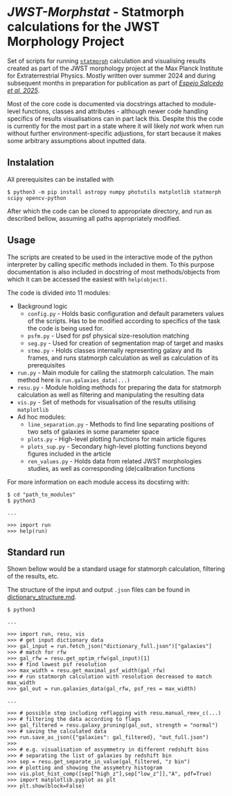 # *JWST-Morphstat* - Statmorph calculations for the JWST Morphology Project

Set of scripts for running [`statmorph`](https://statmorph.readthedocs.io/en/latest/) calculation and visualising results created as part of the JWST morphology project at the Max Planck Institute for Extraterrestrial Physics. Mostly written over summer 2024 and during subsequent months in preparation for publication as part of [*Espejo Salcedo et al. 2025*](https://ui.adsabs.harvard.edu/abs/2025A%26A...700A..42E/abstract).

Most of the core code is documented via docstrings attached to module-level functions, classes and attributes - although newer code handling specifics of results visualisations can in part lack this. Despite this the code is currently for the most part in a state where it will likely *not* work when run without further environment-specific adjustions, for start because it makes some arbitrary assumptions about inputted data.

## Instalation

All prerequisites can be installed with

    $ python3 -m pip install astropy numpy photutils matplotlib statmorph scipy opencv-python

After which the code can be cloned to appropriate directory, and run as described bellow, assuming all paths appropriately modified.

## Usage

The scripts are created to be used in the interactive mode of the python interpreter by calling specific methods included in them.
To this purpose documentation is also included in docstring of most methods/objects from which it can be accessed the easiest with
`help(object)`.

The code is divided into 11 modules:
- Background logic
  - `config.py` - Holds basic configuration and default parameters values of the scripts. Has to be modified according to specifics of the task the code is being used for.
  - `psfm.py` - Used for psf physical size-resolution matching
  - `seg.py` - Used for creation of segmentation map of target and masks
  - `stmo.py` - Holds classes internally representing galaxy and its frames, and runs statmorph calculation as well as calculation of its prerequisites
- `run.py` - Main module for calling the statmorph calculation. The main method here is `run.galaxies_data(...)`
- `resu.py` - Module holding methods for preparing the data for statmorph calculation as well as filtering and manipulating the resulting data
- `vis.py` - Set of methods for visualisation of the results utilising `matplotlib`
- Ad hoc modules:
  - `line_separation.py` - Methods to find line separating positions of two sets of galaxies in some parameter space
  - `plots.py` - High-level plotting functions for main article figures
  - `plots_sup.py` - Secondary high-level plotting functions beyond figures included in the article
  - `ren_values.py` - Holds data from related JWST morphologies studies, as well as corresponding (de)calibration functions

For more information on each module access its docstirng with:

    $ cd "path_to_modules"
    $ python3

    ...
    
    >>> import run
    >>> help(run)


## Standard run

Shown bellow would be a standard usage for statmorph calculation, filtering of the results, etc.

The structure of the input and output `.json` files can be found in [dictionary_structure.md](dictionary_structure.md).

    $ python3

    ...

    >>> import run, resu, vis
    >>> # get input dictionary data
    >>> gal_input = run.fetch_json("dictionary_full.json")["galaxies"]
    >>> # match for rfw
    >>> gal_rfw = resu.get_optim_rfw(gal_input)[1]
    >>> # find lowest psf resolution 
    >>> max_width = resu.get_maximal_psf_width(gal_rfw)
    >>> # run statmorph calculation with resolution decreased to match max_width
    >>> gal_out = run.galaxies_data(gal_rfw, psf_res = max_width)

    ...

    >>> # possible step including reflagging with resu.manual_reev_c(...)
    >>> # filtering the data according to flags
    >>> gal_filtered = resu.galaxy_pruning(gal_out, strength = "normal")
    >>> # saving the calculated data
    >>> run.save_as_json({"galaxies": gal_filtered}, "out_full.json")
    >>>
    >>> # e.g. visualisation of assymmetry in different redshift bins
    >>> # separating the list of galaxies by redshift bin
    >>> sep = resu.get_separate_in_value(gal_filtered, "z bin")
    >>> # plotting and showing the assymetry histogram
    >>> vis.plot_hist_comp([sep["high_z"],sep["low_z"]],"A", pdf=True)
    >>> import matplotlib.pyplot as plt
    >>> plt.show(block=False)
